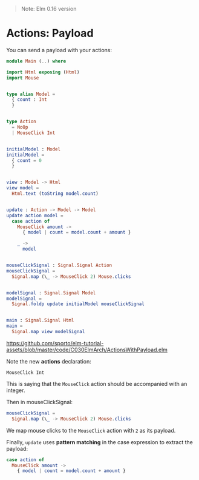 > Note: Elm 0.16 version

# Actions: Payload

You can send a payload with your actions:

```elm
module Main (..) where

import Html exposing (Html)
import Mouse


type alias Model =
  { count : Int
  }


type Action
  = NoOp
  | MouseClick Int


initialModel : Model
initialModel =
  { count = 0
  }


view : Model -> Html
view model =
  Html.text (toString model.count)


update : Action -> Model -> Model
update action model =
  case action of
    MouseClick amount ->
      { model | count = model.count + amount }

    _ ->
      model


mouseClickSignal : Signal.Signal Action
mouseClickSignal =
  Signal.map (\_ -> MouseClick 2) Mouse.clicks


modelSignal : Signal.Signal Model
modelSignal =
  Signal.foldp update initialModel mouseClickSignal


main : Signal.Signal Html
main =
  Signal.map view modelSignal
```

<https://github.com/sporto/elm-tutorial-assets/blob/master/code/C030ElmArch/ActionsWithPayload.elm>

Note the new __actions__ declaration:

```
MouseClick Int
```

This is saying that the `MouseClick` action should be accompanied with an integer.

Then in mouseClickSignal:

```elm
mouseClickSignal =
  Signal.map (\_ -> MouseClick 2) Mouse.clicks
```

We map mouse clicks to the `MouseClick` action with `2` as its payload.

Finally, `update` uses __pattern matching__ in the case expression to extract the payload:

```elm
case action of
  MouseClick amount ->
    { model | count = model.count + amount }
```
